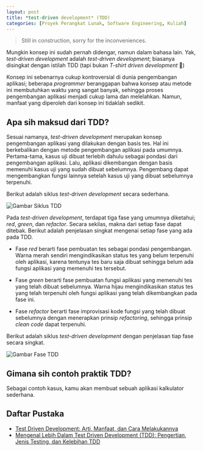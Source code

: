 ```yaml
---
layout: post
title: *test-driven development* (TDD)
categories: [Proyek Perangkat Lunak, Software Engineering, Kuliah]
---
```


> Still in construction, sorry for the inconveniences.

Mungkin konsep ini sudah pernah didengar, namun dalam bahasa lain. Yak, *test-driven development* adalah *test-driven development*; biasanya disingkat dengan istilah TDD (tapi bukan *T-shirt driven development* 🤭)

Konsep ini sebenarnya cukup kontroversial di dunia pengembangan aplikasi; beberapa *programmer* beranggapan bahwa konsep atau metode ini membutuhkan waktu yang sangat banyak, sehingga proses pengembangan aplikasi menjadi cukup lama dan melelahkan. Namun, manfaat yang diperoleh dari konsep ini tidaklah sedikit.

## Apa sih maksud dari TDD?

Sesuai namanya, *test-driven development* merupakan konsep pengembangan aplikasi yang dilakukan dengan basis tes. Hal ini berkebalikan dengan metode pengembangan aplikasi pada umumnya. Pertama-tama, kasus uji dibuat terlebih dahulu sebagai pondasi dari pengembangan aplikasi. Lalu, aplikasi dikembangan dengan basis memenuhi kasus uji yang sudah dibuat sebelumnya. Pengembang dapat mengembangkan fungsi lainnya setelah kasus uji yang dibuat sebelumnya terpenuhi.

Berikut adalah siklus *test-driven development* secara sederhana.

![Gambar Siklus TDD](https://miro.medium.com/v2/resize:fit:475/1*Mjb3IFooRmFumA2IgNEWbw.png)

Pada *test-driven development*, terdapat tiga fase yang umumnya diketahui; *red*, *green*, dan *refactor*. Secara sekilas, makna dari setiap fase dapat ditebak. Berikut adalah penjelasan singkat mengenai setiap fase yang ada pada TDD.

- Fase *red* berarti fase pembuatan tes sebagai pondasi pengembangan. Warna merah sendiri mengindikasikan status tes yang belum terpenuhi oleh aplikasi, karena tentunya tes baru saja dibuat sehingga belum ada fungsi aplikasi yang memenuhi tes tersebut.

- Fase *green* berarti fase pembuatan fungsi aplikasi yang memenuhi tes yang telah dibuat sebelumnya. Warna hijau mengindikasikan status tes yang telah terpenuhi oleh fungsi aplikasi yang telah dikembangkan pada fase ini.

- Fase *refactor* berarti fase improvisasi kode fungsi yang telah dibuat sebelumnya dengan menerapkan prinsip *refactoring*, sehingga prinsip *clean code* dapat terpenuhi.

Berikut adalah siklus *test-driven development* dengan penjelasan tiap fase secara singkat.

![Gambar Fase TDD](https://miro.medium.com/v2/resize:fit:700/1*tZSwCigaTaJdovyWlp5uBQ.jpeg)

## Gimana sih contoh praktik TDD?

Sebagai contoh kasus, kamu akan membuat sebuah aplikasi kalkulator sederhana.

## Daftar Pustaka

- [Test Driven Development: Arti, Manfaat, dan Cara Melakukannya](https://glints.com/id/lowongan/test-driven-development/)
- [Mengenal Lebih Dalam Test Driven Development (TDD): Pengertian, Jenis Testing, dan Kelebihan TDD](https://www.binaracademy.com/blog/test-driven-development-tdd-adalah)
